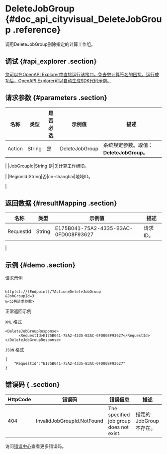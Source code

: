 # DeleteJobGroup {#doc_api_cityvisual_DeleteJobGroup .reference}

调用DeleteJobGroup删除指定的计算工作组。

## 调试 {#api_explorer .section}

[您可以在OpenAPI Explorer中直接运行该接口，免去您计算签名的困扰。运行成功后，OpenAPI Explorer可以自动生成SDK代码示例。](https://api.aliyun.com/#product=cityvisual&api=DeleteJobGroup&type=RPC&version=2018-10-30)

## 请求参数 {#parameters .section}

|名称|类型|是否必选|示例值|描述|
|--|--|----|---|--|
|Action|String|是|DeleteJobGroup|系统规定参数。取值：**DeleteJobGroup**。

 |
|JobGroupId|String|是|3|计算工作组ID。

 |
|RegionId|String|否|cn-shanghai|地域ID。

 |

## 返回数据 {#resultMapping .section}

|名称|类型|示例值|描述|
|--|--|---|--|
|RequestId|String|E175B041-75A2-4335-B3AC-0FD008F93627|请求ID。

 |

## 示例 {#demo .section}

请求示例

``` {#request_demo}

http(s)://[Endpoint]/?Action=DeleteJobGroup
&JobGroupId=3
&<公共请求参数>

```

正常返回示例

`XML` 格式

``` {#xml_return_success_demo}
<DeleteJobGroupResponse>
      <RequestId>E175B041-75A2-4335-B3AC-0FD008F93627</RequestId>
</DeleteJobGroupResponse>
```

`JSON` 格式

``` {#json_return_success_demo}
{
	"RequestId":"E175B041-75A2-4335-B3AC-0FD008F93627"
}
```

## 错误码 { .section}

|HttpCode|错误码|错误信息|描述|
|--------|---|----|--|
|404|InvalidJobGroupId.NotFound|The specified job group does not exist.|指定的JobGroup不存在。|

访问[错误中心](https://error-center.aliyun.com/status/product/cityvisual)查看更多错误码。

